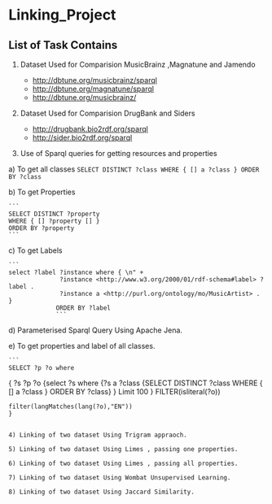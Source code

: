 # Linking_Project

List of Task Contains
------------------------

1) Dataset Used for Comparision MusicBrainz ,Magnatune and Jamendo
    - http://dbtune.org/musicbrainz/sparql
	- http://dbtune.org/magnatune/sparql
	- http://dbtune.org/musicbrainz/
	 
2) Dataset Used for Comparision DrugBank and Siders
    - http://drugbank.bio2rdf.org/sparql
	- http://sider.bio2rdf.org/sparql
	
3) Use of Sparql queries for getting resources and properties

 a) To get all classes 
    ```
    SELECT DISTINCT ?class
    WHERE { [] a ?class }
    ORDER BY ?class
	```

 b) To get Properties 
    
	```
	SELECT DISTINCT ?property
    WHERE { [] ?property [] }
    ORDER BY ?property
	```
 c) To get Labels
    
	```
	select ?label ?instance where { \n" + 
	              ?instance <http://www.w3.org/2000/01/rdf-schema#label> ?label .
	              ?instance a <http://purl.org/ontology/mo/MusicArtist> . } 
	             ORDER BY ?label
				 ```
 d) Parameterised Sparql Query Using Apache Jena.
 
 e) To get properties and label of all classes.
    
	```
	SELECT ?p ?o where 
{
	?s ?p ?o {select ?s where {?s a ?class {SELECT DISTINCT ?class WHERE { [] a ?class } ORDER BY ?class} } Limit 100 } 
	FILTER(isliteral(?o))

	filter(langMatches(lang(?o),"EN"))
	} 
 ```
 
4) Linking of two dataset Using Trigram appraoch.

5) Linking of two dataset Using Limes , passing one properties.

6) Linking of two dataset Using Limes , passing all properties.

7) Linking of two dataset Using Wombat Unsupervised Learning.

8) Linking of two dataset Using Jaccard Similarity.